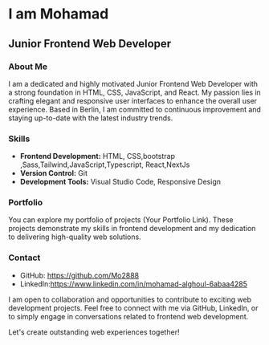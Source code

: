 # I am Mohamad
## Junior Frontend Web Developer

### About Me
I am a dedicated and highly motivated Junior Frontend Web Developer with a strong foundation in HTML, CSS, JavaScript, and React. My passion lies in crafting elegant and responsive user interfaces to enhance the overall user experience. Based in Berlin, I am committed to continuous improvement and staying up-to-date with the latest industry trends.

### Skills
- **Frontend Development:** HTML, CSS,bootstrap ,Sass,Tailwind,JavaScript,Typescript, React,NextJs
- **Version Control:** Git
- **Development Tools:** Visual Studio Code, Responsive Design



### Portfolio
You can explore my portfolio of projects (Your Portfolio Link). These projects demonstrate my skills in frontend development and my dedication to delivering high-quality web solutions.

### Contact
- GitHub: https://github.com/Mo2888
- LinkedIn:https://www.linkedin.com/in/mohamad-alghoul-6abaa4285


I am open to collaboration and opportunities to contribute to exciting web development projects. Feel free to connect with me via GitHub, LinkedIn,  or to simply engage in conversations related to frontend web development.

Let's create outstanding web experiences together!


